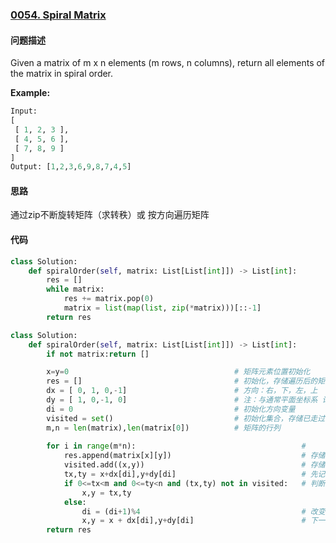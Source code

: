 ### [0054. Spiral Matrix](https://leetcode-cn.com/problems/spiral-matrix/)

#### 问题描述
Given a matrix of m x n elements (m rows, n columns), return all elements of the matrix in spiral order.

**Example:**
```python
Input:
[
 [ 1, 2, 3 ],
 [ 4, 5, 6 ],
 [ 7, 8, 9 ]
]
Output: [1,2,3,6,9,8,7,4,5]
```

#### 思路
通过zip不断旋转矩阵（求转秩）或 按方向遍历矩阵
#### 代码

```python
class Solution:
    def spiralOrder(self, matrix: List[List[int]]) -> List[int]:
        res = []
        while matrix:
            res += matrix.pop(0)
            matrix = list(map(list, zip(*matrix)))[::-1]
        return res
```
```python
class Solution:
    def spiralOrder(self, matrix: List[List[int]]) -> List[int]:
        if not matrix:return []

        x=y=0                                     # 矩阵元素位置初始化
        res = []                                  # 初始化，存储遍历后的矩阵元素
        dx = [ 0, 1, 0,-1]                        # 方向：右，下，左，上
        dy = [ 1, 0,-1, 0]                        # 注：与通常平面坐标系 记号 不同
        di = 0                                    # 初始化方向变量
        visited = set()                           # 初始化集合，存储已走过的坐标
        m,n = len(matrix),len(matrix[0])          # 矩阵的行列 
                
        for i in range(m*n):                                     # 
            res.append(matrix[x][y])                             # 存储遍历矩阵过的元素
            visited.add((x,y))                                   # 存储遍历过的坐标
            tx,ty = x+dx[di],y+dy[di]                            # 先记录下一步坐标，用于判断下一步怎么走
            if 0<=tx<m and 0<=ty<n and (tx,ty) not in visited:   # 判断坐标是否需变向，且没有遍历过
                x,y = tx,ty                                       
            else:                                                
                di = (di+1)%4                                    # 改变方向，右下左上为一圈，防止方向坐标越界
                x,y = x + dx[di],y+dy[di]                        # 下一步坐标
        return res
```
